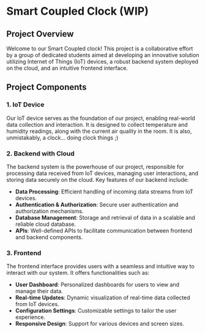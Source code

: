 # Smart Coupled Clock (WIP)

## Project Overview

Welcome to our Smart Coupled clock! This project is a collaborative effort by a group of dedicated students aimed at developing an innovative solution utilizing Internet of Things (IoT) devices, a robust backend system deployed on the cloud, and an intuitive frontend interface. 

## Project Components

### 1. IoT Device
Our IoT device serves as the foundation of our project, enabling real-world data collection and interaction. It is designed to collect temperature and humidity readings, along with the current air quality in the room. It is also, unmistakably, a clock... doing clock things ;)

### 2. Backend with Cloud
The backend system is the powerhouse of our project, responsible for processing data received from IoT devices, managing user interactions, and storing data securely on the cloud. Key features of our backend include:
- **Data Processing**: Efficient handling of incoming data streams from IoT devices.
- **Authentication & Authorization**: Secure user authentication and authorization mechanisms.
- **Database Management**: Storage and retrieval of data in a scalable and reliable cloud database.
- **APIs**: Well-defined APIs to facilitate communication between frontend and backend components.

### 3. Frontend
The frontend interface provides users with a seamless and intuitive way to interact with our system. It offers functionalities such as:
- **User Dashboard**: Personalized dashboards for users to view and manage their data.
- **Real-time Updates**: Dynamic visualization of real-time data collected from IoT devices.
- **Configuration Settings**: Customizable settings to tailor the user experience.
- **Responsive Design**: Support for various devices and screen sizes.
